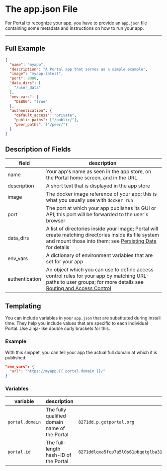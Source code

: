 # The app.json File

For Portal to recognize your app, you have to provide an `app.json` file 
containing some metadata and instructions on how to run your app.

---

## Full Example
```json
{
  "name": "myapp",
  "description": "A Portal app that serves as a simple example",
  "image": "myapp:latest",
  "port": 8080,
  "data_dirs": [
    "/user_data"
  ],
  "env_vars": {
    "DEBUG": "true"
  },
  "authentication": {
    "default_access": "private",
    "public_paths": ["/public/"],
    "peer_paths": ["/peer/"]
  }
}
```

## Description of Fields

| field | description |
|---|---|
| name | Your app's name as seen in the app store, on the Portal home screen, and in the URL |
| description | A short text that is displayed in the app store |
| image | The docker image reference of your app; this is what you usually use with `docker run` |
| port | The port at which your app publishes its GUI or API; this port will be forwarded to the user's browser |
| data_dirs | A list of directories inside your image; Portal will create matching directories inside its file system and mount those into them; see [Persisting Data](persisting.md) for details |
| env_vars | A dictionary of environment variables that are set for your app |
| authentication | An object which you can use to define access control rules for your app by matching URL-paths to user groups; for more details see [Routing and Access Control](routing_and_ac.md) |

## Templating

You can include variables in your `app.json` that are substituted during install time.
They help you include values that are specific to each individual Portal.
Use Jinja-like double curly brackets for this.

### Example

With this snippet, you can tell your app the actual full domain at which it is published.

```json
"env_vars": {
  "url": "https://myapp.{{ portal.domain }}/"
}
```

### Variables

| variable | description | example |
|---|---|---|
| `portal.domain` | The fully qualified domain name of the Portal | `8271dd.p.getportal.org` |
| `portal.id` | The full-length hash-ID of the Portal | `8271ddlqxa5fcp7a5l0s61pbqqtglba31d65jg2fqhdwdw2kkr7l94b2q54hfdl2zfn5s5g1nkjy1z1a3f02tl8yln14050l8s598f2` |
